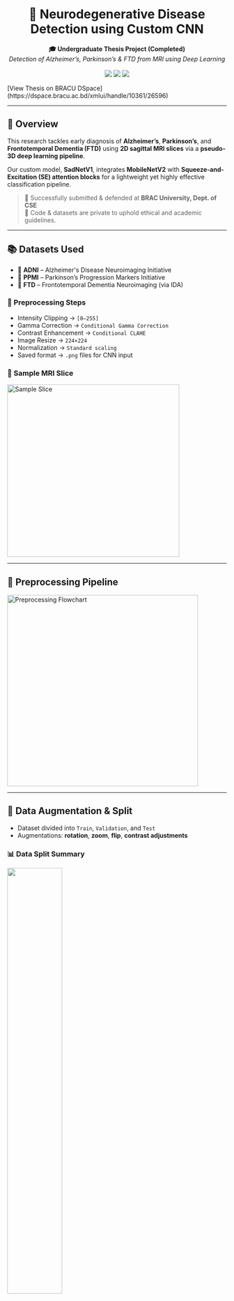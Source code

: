 <h1 align="center">🧠 Neurodegenerative Disease Detection using Custom CNN</h1>

<p align="center">
  <b>🎓 Undergraduate Thesis Project (Completed)</b><br>
  <i>Detection of Alzheimer’s, Parkinson’s & FTD from MRI using Deep Learning</i><br><br>
  <img src="https://img.shields.io/badge/Status-Completed-brightgreen?style=flat-square">
  <img src="https://img.shields.io/badge/Data-ADNI,PPMI,NIFTD-orange?style=flat-square">
  <img src="https://img.shields.io/badge/Model-SadNetV1-green?style=flat-square">
</p>
[View Thesis on BRACU DSpace](https://dspace.bracu.ac.bd/xmlui/handle/10361/26596)

---

## 🚀 Overview

This research tackles early diagnosis of **Alzheimer’s**, **Parkinson’s**, and **Frontotemporal Dementia (FTD)** using **2D sagittal MRI slices** via a **pseudo-3D deep learning pipeline**.

Our custom model, **SadNetV1**, integrates **MobileNetV2** with **Squeeze-and-Excitation (SE) attention blocks** for a lightweight yet highly effective classification pipeline.

> 🧾 Successfully submitted & defended at **BRAC University, Dept. of CSE**  
> 🔐 Code & datasets are private to uphold ethical and academic guidelines.

---

## 📚 Datasets Used

- 🧠 **ADNI** – Alzheimer's Disease Neuroimaging Initiative  
- 🧠 **PPMI** – Parkinson’s Progression Markers Initiative  
- 🧠 **FTD** – Frontotemporal Dementia Neuroimaging (via IDA)

### 🧼 Preprocessing Steps

- Intensity Clipping → `[0–255]`
- Gamma Correction → `Conditional Gamma Correction`
- Contrast Enhancement → `Conditional CLAHE`
- Image Resize → `224×224`
- Normalization → `Standard scaling`
- Saved format → `.png` files for CNN input

### 🧪 Sample MRI Slice
<img width="395" alt="Sample Slice" src="https://github.com/user-attachments/assets/99c39dec-581a-4882-bfbf-8ff2e7b9097a" />

---

## 🔄 Preprocessing Pipeline

<img width="438" alt="Preprocessing Flowchart" src="https://github.com/user-attachments/assets/374aa9c8-e204-496d-a6cb-b1b95e3cef39" />

---

## 🧬 Data Augmentation & Split

- Dataset divided into `Train`, `Validation`, and `Test`
- Augmentations: **rotation**, **zoom**, **flip**, **contrast adjustments**

### 📊 Data Split Summary
<img src="https://github.com/user-attachments/assets/d1160f6f-b775-4f2d-9283-992b45e8ef7f" style="width:50%; height:auto;" />

### 🔁 Augmentation Pipeline
<img src="https://github.com/user-attachments/assets/9e7cef07-9eaa-4517-abcc-d84917fe8b81" width="70%" />

---

## ⚙️ Model Workflow

<img src="https://github.com/user-attachments/assets/31602497-0db4-4f0f-9d06-38f9df7dfa15" width="75%" />

---

## 🧠 Model Architecture – SadNetV1

- 📌 **Backbone**: MobileNetV2  
- 🧩 **Attention Layer**: Squeeze-and-Excitation (SE)  
- 🖼️ **Input**: Pseudo-3D (stacked 2D MRI slices)  
- 🧮 **Optimizer**: Adam (`lr=1e-5`)  
- ❌ **Loss**: Categorical Crossentropy  

```mermaid
graph LR
A[Input MRI Slice] --> B[Preprocessing]
B --> C[MobileNetV2 + SE Blocks]
C --> D[Classification Head]
D --> E[Predicted Disease]
```

---

## 📊 Model Performance

> ✅ Our SadNetV1 model showed consistent, strong results:

- 🟢 **Train Accuracy**: 96.84%  
- 🟡 **Validation Accuracy**: 97.11%  
- 🔵 **Test Accuracy**: 96.15%

---

## 📈 Results & Visualizations

<table>
  <tr>
    <td align="center"><b>📊 Accuracy Graph</b></td>
    <td align="center"><b>📉 Loss Graph</b></td>
  </tr>
  <tr>
    <td><img width="100%" src="https://github.com/user-attachments/assets/3549ab69-192d-40a6-ad66-80da3b83bb07" /></td>
    <td><img width="100%" src="https://github.com/user-attachments/assets/dcf23989-f534-4ef9-9bc7-8474860c57e1" /></td>
  </tr>
</table>

---

## 🧮 Confusion Matrix – Test & Validation

<table>
  <tr>
    <td align="center"><b>Test Confusion Matrix</b></td>
    <td align="center"><b>Validation Confusion Matrix</b></td>
  </tr>
  <tr>
    <td><img width="100%" src="https://github.com/user-attachments/assets/821a565f-a8ca-43a6-96c2-d4fad21dc40e" /></td>
    <td><img width="100%" src="https://github.com/user-attachments/assets/b9c42e05-7d3a-4fa4-bc13-bf6f2008521c" /></td>
  </tr>
</table>

---

## 🧠 Prediction Results (By Class)

<table>
  <tr>
    <td align="center"><b>Predicted: Alzheimer’s Disease (AD)</b></td>
    <td align="center"><b>Predicted: Parkinson’s Disease (PD)</b></td>
    <td align="center"><b>Predicted: Frontotemporal Dementia (FTD)</b></td>
  </tr>
  <tr>
    <td><img width="100%" src="https://github.com/user-attachments/assets/078dd72b-b226-4ba0-84e9-950e293652ba" /></td>
    <td><img width="100%" src="https://github.com/user-attachments/assets/d62e0406-77ab-4f43-970e-3f9585466056" /></td>
    <td><img width="100%" src="https://github.com/user-attachments/assets/f9b63741-7837-4679-ba9d-434bb281e9d4" /></td>
  </tr>
</table>

---

## 🔬 Grad-CAM Heatmaps

<table>
  <tr>
    <td align="center"><b>AD: Grad-CAM</b></td>
    <td align="center"><b>PD: Grad-CAM</b></td>
    <td align="center"><b>FTD: Grad-CAM</b></td>
  </tr>
  <tr>
    <td><img width="100%" src="https://github.com/user-attachments/assets/0d6e59e7-165d-4afb-a79e-ba941c545e51" /></td>
    <td><img width="100%" src="https://github.com/user-attachments/assets/e425b94e-1647-4f6f-a6e4-217498b25813" /></td>
    <td><img width="100%" src="https://github.com/user-attachments/assets/8f799a5b-a19c-4e0f-bea0-0cbb473a0990" /></td>
  </tr>
</table>

---

## 🔭 Future Directions

- 🚀 Deploy as an interactive web app (upload MRI, view prediction)
- 🔗 Fuse MRI + PET data for multi-modal learning

---

## 🛠 Tech Stack

- 🐍 Python
- 🔥 PyTorch
- 🎞 OpenCV,Keras
- 📊 Pandas, NumPy
- 📉 Matplotlib, Seaborn
- 🧬 NiBabel, pydicom
- 📓 Jupyter Notebook

---

## 🙋‍♂️ Author & Contact

**👨‍💻 Shadman Rahman Sameen**  
🎓 B.Sc in Computer Science & Engineering  
🏫 BRAC University, Dhaka, Bangladesh  
📧 [shadmanrahmansameen@gmail.com](mailto:shadmanrahmansameen@gmail.com)  
🔗 GitHub: [@ShadmanRahman786](https://github.com/ShadmanRahman786)

---

<p align="center"><i>“Turning pixels into predictions, one scan at a time.”</i></p>
